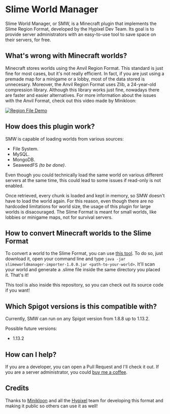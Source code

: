 # Slime World Manager
Slime World Manager, or SMW, is a Minecraft plugin that implements the Slime Region Format, developed by the Hypixel Dev Team. Its goal is to provide server administrators with an easy-to-use tool to save space on their servers, for free.

## What's wrong with Minecraft worlds?

Minecraft stores worlds using the Anvil Region Format. This standard is just fine for most cases, but it's not really efficient. In fact, if you are just using a premade map for a minigame or a lobby, most of the data stored is unnecesary. Moreover, the Anvil Region Format uses Zlib, a 24-year-old compression library. Although this library works just fine, nowadays there are faster and easier alternatives. For more information about the issues with the Anvil Format, check out this video made by Minikloon:

[![Region File Demo](http://img.youtube.com/vi/fONu02AtoUc/0.jpg)](http://www.youtube.com/watch?v=fONu02AtoUc)

## How does this plugin work?

SMW is capable of loading worlds from various sources:
* File System. 
* MySQL.
* MongoDB.
* SeaweedFS _(to be done)_.

Even though you could technically load the same world on various different servers at the same time, this could lead to some issues if read-only is not enabled.

Once retrieved, every chunk is loaded and kept in memory, so SMW doesn't have to load the world again. For this reason, even though there are no hardcoded limitations for world size, the usage of this plugin for large worlds is disacouraged. The Slime Format is meant for small worlds, like lobbies or minigame maps, not for survival servers.

## How to convert Minecraft worlds to the Slime Format

To convert a world to the Slime Format, you can use [this tool](https://drive.google.com/file/d/1MC3SyjM4nV-VzzwzoDWyx6th5ImKasJ7/view?usp=sharing). To do so, just download it, open your command line and type `java -jar slimeworldmanager-importer-1.0.0.jar <path-to-your-world>`. It'll scan your world and generate a .slime file inside the same directory you placed it. That's it!

This tool is also inside this repository, so you can check out its source code if you want!

## Which Spigot versions is this compatible with?

Currently, SMW can run on any Spigot version from 1.8.8 up to 1.13.2.

Possible future versions:
* 1.13.2

## How can I help?

If you are a developer, you can open a Pull Request and I'll check it out. If you are a server administrator, you could [buy me a coffee](https://www.paypal.com/cgi-bin/webscr?cmd=_s-xclick&hosted_button_id=K6MHYRBPV5UD2&source=url).

## Credits

Thanks to [Minikloon](https://twitter.com/Minikloon) and all the [Hypixel](https://twitter.com/HypixelNetwork) team for developing this format and making it public so others can use it as well!
